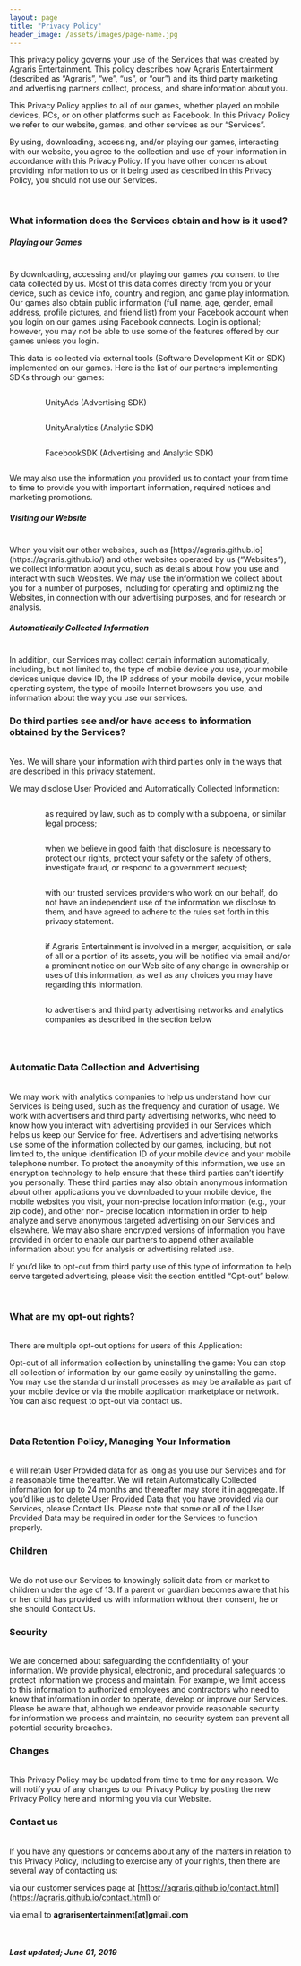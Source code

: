 ```yaml
---
layout: page
title: "Privacy Policy"
header_image: /assets/images/page-name.jpg
---
```


This privacy policy governs your use of the Services that was created by Agraris Entertainment. This policy describes how Agraris Entertainment (described as &ldquo;Agraris&rdquo;, &ldquo;we&rdquo;, &ldquo;us&rdquo;, or &ldquo;our&rdquo;) and its third party marketing and advertising partners collect, process, and share information about you.

This Privacy Policy applies to all of our games, whether played on mobile devices, PCs, or on other platforms such as Facebook. In this Privacy Policy we refer to our website, games, and other services as our &ldquo;Services&rdquo;.

By using, downloading, accessing, and/or playing our games, interacting with our website, you agree to the collection and use of your information in accordance with this Privacy Policy. If you have other concerns about providing information to us or it being used as described in this Privacy Policy, you should not use our Services.

<br>

### What information does the Services obtain and how is it used?

##### Playing our Games
<br>
By downloading, accessing and/or playing our games you consent to the data collected by us. Most of this data comes directly from you or your device, such as device info, country and region, and game play information. Our games also obtain public information (full name, age, gender, email address, profile pictures, and friend list) from your Facebook account when you login on our games using Facebook connects. Login is optional; however, you may not be able to use some of the features offered by our games unless you login.

This data is collected via external tools (Software Development Kit or SDK) implemented on our games. Here is the list of our partners implementing SDKs through our games:

<ul class="list-1">
    <li style="margin-left: 40px; display: flex">
        <p>UnityAds (Advertising SDK)</p>
    </li>
    <li style="margin-left: 40px; display: flex">
        <p>UnityAnalytics (Analytic SDK)</p>
    </li>
    <li style="margin-left: 40px; display: flex">
        <p>FacebookSDK (Advertising and Analytic SDK)</p>
    </li>
</ul>

We may also use the information you provided us to contact your from time to time to provide you with important information, required notices and marketing promotions.

##### Visiting our Website
<br>
When you visit our other websites, such as [https://agraris.github.io](https://agraris.github.io/) and other websites operated by us (&ldquo;Websites&rdquo;), we collect information about you, such as details about how you use and interact with such Websites. We may use the information we collect about you for a number of purposes, including for operating and optimizing the Websites, in connection with our advertising purposes, and for research or analysis.

##### Automatically Collected Information
<br>
In addition, our Services may collect certain information automatically, including, but not limited to, the type of mobile device you use, your mobile devices unique device ID, the IP address of your mobile device, your mobile operating system, the type of mobile Internet browsers you use, and information about the way you use our services.

<br>

### Do third parties see and/or have access to information obtained by the Services?
<br>
Yes. We will share your information with third parties only in the ways that are described in this privacy statement.

We may disclose User Provided and Automatically Collected Information:

<ul class="list-1">
    <li style="margin-left: 40px; display: flex">
        <p>as required by law, such as to comply with a subpoena, or similar legal process;</p>
    </li>
    <li style="margin-left: 40px; display: flex">
        <p>when we believe in good faith that disclosure is necessary to protect our rights, protect your safety or the safety of others, investigate fraud, or respond to a government request;</p>
    </li>
    <li style="margin-left: 40px; display: flex">
        <p>with our trusted services providers who work on our behalf, do not have an independent use of the information we disclose to them, and have agreed to adhere to the rules set forth in this privacy statement.</p>
    </li>
    <li style="margin-left: 40px; display: flex">
        <p>if Agraris Entertainment is involved in a merger, acquisition, or sale of all or a portion of its assets, you will be notified via email and/or a prominent notice on our Web site of any change in ownership or uses of this information, as well as any choices you may have regarding this information.</p>
    </li>
    <li style="margin-left: 40px; display: flex">
        <p>to advertisers and third party advertising networks and analytics companies as described in the section below</p>
    </li>
</ul>

<br>

### Automatic Data Collection and Advertising
<br>
We may work with analytics companies to help us understand how our Services is being used, such as the frequency and duration of usage. We work with advertisers and third party advertising networks, who need to know how you interact with advertising provided in our Services which helps us keep our Service for free. Advertisers and advertising networks use some of the information collected by our games, including, but not limited to, the unique identification ID of your mobile device and your mobile telephone number. To protect the anonymity of this information, we use an encryption technology to help ensure that these third parties can&rsquo;t identify you personally. These third parties may also obtain anonymous information about other applications you&rsquo;ve downloaded to your mobile device, the mobile websites you visit, your non-precise location information (e.g., your zip code), and other non- precise location information in order to help analyze and serve anonymous targeted advertising on our Services and elsewhere. We may also share encrypted versions of information you have provided in order to enable our partners to append other available information about you for analysis or advertising related use.

If you&rsquo;d like to opt-out from third party use of this type of information to help serve targeted advertising, please visit the section entitled &ldquo;Opt-out&rdquo; below.

<br>

### What are my opt-out rights?
<br>
There are multiple opt-out options for users of this Application:

Opt-out of all information collection by uninstalling the game: You can stop all collection of information by our game easily by uninstalling the game. You may use the standard uninstall processes as may be available as part of your mobile device or via the mobile application marketplace or network. You can also request to opt-out via contact us.

<br>

### Data Retention Policy, Managing Your Information
<br>
e will retain User Provided data for as long as you use our Services and for a reasonable time thereafter. We will retain Automatically Collected information for up to 24 months and thereafter may store it in aggregate. If you&rsquo;d like us to delete User Provided Data that you have provided via our Services, please Contact Us. Please note that some or all of the User Provided Data may be required in order for the Services to function properly.

<br>

### Children
<br>
We do not use our Services to knowingly solicit data from or market to children under the age of 13. If a parent or guardian becomes aware that his or her child has provided us with information without their consent, he or she should Contact Us.

<br>

### Security
<br>
We are concerned about safeguarding the confidentiality of your information. We provide physical, electronic, and procedural safeguards to protect information we process and maintain. For example, we limit access to this information to authorized employees and contractors who need to know that information in order to operate, develop or improve our Services. Please be aware that, although we endeavor provide reasonable security for information we process and maintain, no security system can prevent all potential security breaches.

<br>

### Changes
<br>
This Privacy Policy may be updated from time to time for any reason. We will notify you of any changes to our Privacy Policy by posting the new Privacy Policy here and informing you via our Website.

<br>

### Contact us
<br>
If you have any questions or concerns about any of the matters in relation to this Privacy Policy, including to exercise any of your rights, then there are several way of contacting us:

via our customer services page at [https://agraris.github.io/contact.html](https://agraris.github.io/contact.html) or

via email to **agrarisentertainment[at]gmail.com**

<br>

##### Last updated; June 01, 2019
                                